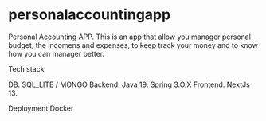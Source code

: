# personalaccountingapp
Personal Accounting APP.
This is an app that allow you manager personal budget, the incomens and expenses,  to keep track your money and to know how you can manager better.

Tech stack

DB. SQL_LITE / MONGO 
Backend.  Java 19.  Spring 3.O.X
Frontend. NextJs 13.

Deployment
Docker
